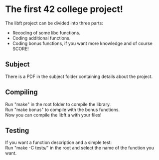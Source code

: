 # The first 42 college project!
The libft project can be divided into three parts:
* Recoding of some libc functions.
* Coding additional functions.
* Coding bonus functions, if you want more knowledge and of course SCORE!

## Subject
There is a PDF in the subject folder containing details about the project.

## Compiling
Run "make" in the root folder to compile the library. \
Run "make bonus" to compile with the bonus functions. \
Now you can compile the libft.a with your files! 

## Testing
If you want a function description and a simple test: \
Run "make -C tests/" in the root and select the name of the function you want. 

